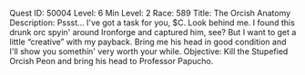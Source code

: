 Quest ID: 50004
Level: 6
Min Level: 2
Race: 589
Title: The Orcish Anatomy
Description: Pssst… I've got a task for you, $C. Look behind me. I found this drunk orc spyin' around Ironforge and captured him, see? But I want to get a little “creative” with my payback. Bring me his head in good condition and I'll show you somethin' very worth your while.
Objective: Kill the Stupefied Orcish Peon and bring his head to Professor Papucho.

